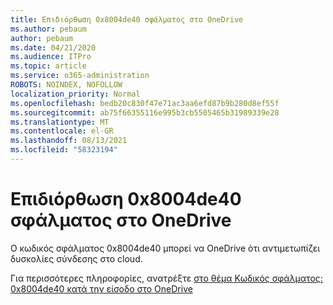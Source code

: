 ```yaml
---
title: Επιδιόρθωση 0x8004de40 σφάλματος στο OneDrive
ms.author: pebaum
author: pebaum
ms.date: 04/21/2020
ms.audience: ITPro
ms.topic: article
ms.service: o365-administration
ROBOTS: NOINDEX, NOFOLLOW
localization_priority: Normal
ms.openlocfilehash: bedb20c830f47e71ac3aa6efd87b9b280d8ef55f
ms.sourcegitcommit: ab75f66355116e995b3cb5505465b31989339e28
ms.translationtype: MT
ms.contentlocale: el-GR
ms.lasthandoff: 08/13/2021
ms.locfileid: "58323194"
---
```

# <a name="fix-0x8004de40-error-in-onedrive"></a>Επιδιόρθωση 0x8004de40 σφάλματος στο OneDrive

Ο κωδικός σφάλματος 0x8004de40 μπορεί να OneDrive ότι αντιμετωπίζει δυσκολίες σύνδεσης στο cloud. 

Για περισσότερες πληροφορίες, ανατρέξτε [στο θέμα Κωδικός σφάλματος: 0x8004de40 κατά την είσοδο στο OneDrive](https://docs.microsoft.com/sharepoint/troubleshoot/administration/error-0x8004de40-in-onedrive)